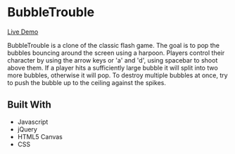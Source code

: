 # BubbleTrouble

[Live Demo](http://nelsonscott.github.io/BubbleTrouble/)

BubbleTrouble is a clone of the classic flash game.  The goal is to pop the bubbles bouncing around the screen using a harpoon.  Players control their character by using the arrow keys or 'a' and 'd', using spacebar to shoot above them.  If a player hits a sufficiently large bubble it will split into two more bubbles, otherwise it will pop.  To destroy multiple bubbles at once, try to push the bubble up to the ceiling against the spikes.  

## Built With

* Javascript
* jQuery
* HTML5 Canvas
* CSS
